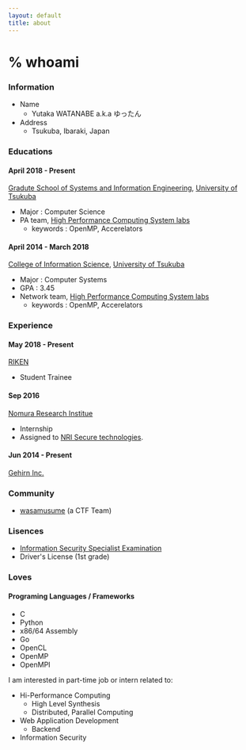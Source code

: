 ```yaml
---
layout: default
title: about
---
```


# % whoami

### Information
* Name
  * Yutaka WATANABE a.k.a ゆったん
* Address
  * Tsukuba, Ibaraki, Japan

### Educations
#### April 2018 - Present
[Gradute School of Systems and Information Engineering](https://www.sie.tsukuba.ac.jp/english), [University of Tsukuba](https://www.tsukuba.ac.jp/english/)
* Major : Computer Science
* PA team, [High Performance Computing System labs](https://www.hpcs.cs.tsukuba.ac.jp/)
  * keywords : OpenMP, Accerelators

#### April 2014 - March 2018
[College of Information Science](https://www.coins.tsukuba.ac.jp/en/), [University of Tsukuba](https://www.tsukuba.ac.jp/english/)
* Major : Computer Systems
* GPA : 3.45
* Network team, [High Performance Computing System labs](https://www.hpcs.cs.tsukuba.ac.jp/)
  * keywords : OpenMP, Accerelators

### Experience


#### May 2018 - Present
[RIKEN](http://www.riken.jp/en/)
* Student Trainee


#### Sep 2016
[Nomura Research Institue](https://www.nri.com/jp/)
* Internship
* Assigned to [NRI Secure technologies](https://www.nri-secure.co.jp/).


#### Jun 2014 - Present
[Gehirn Inc.](https://www.gehirn.co.jp)


### Community

* [wasamusume](https://wasamusu.me) (a CTF Team)


### Lisences

* [Information Security Specialist Examination](https://www.jitec.ipa.go.jp/1_11seido/sc.html)
* Driver's License (1st grade)


### Loves

#### Programing Languages / Frameworks

* C
* Python
* x86/64 Assembly
* Go
* OpenCL
* OpenMP
* OpenMPI


I am interested in part-time job or intern related to:
* Hi-Performance Computing
  * High Level Synthesis
  * Distributed, Parallel Computing
* Web Application Development
  * Backend
* Information Security
 
